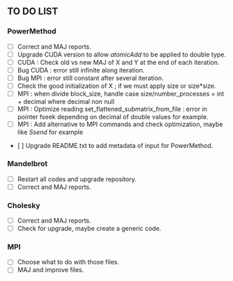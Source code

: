 ## TO DO LIST ##

### PowerMethod ###

- [ ] Correct and MAJ reports.
- [ ] Upgrade CUDA version to allow *atomicAdd* to be applied to double type.
- [ ] CUDA : Check old vs new MAJ of X and Y at the end of each iteration.
- [ ] Bug CUDA : error still infinite along iteration.
- [ ] Bug MPI : error still constant after several iteration.
- [ ] Check the good initialization of X ; if we must apply size or size*size.
- [ ] MPI : when divide block_size, handle case size/number_processes = int + decimal where decimal non null
- [ ] MPI : Optimize reading set_flattened_submatrix_from_file : error in pointer fseek depending on decimal of double values for example.
- [ ] MPI : Add alternative to MPI commands and check optimization, maybe like *Ssend* for example
- [ ] Upgrade README.txt to add metadata of input for PowerMethod.

### Mandelbrot ###

- [ ] Restart all codes and upgrade repository.
- [ ] Correct and MAJ reports.

### Cholesky ###

- [ ] Correct and MAJ reports.
- [ ] Check for upgrade, maybe create a generic code.

### MPI ###

- [ ] Choose what to do with those files.
- [ ] MAJ and improve files.
